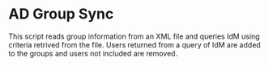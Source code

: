 # AD Group Sync
This script reads group information from an XML file and queries IdM using criteria retrived from the file. Users returned from a query of IdM are added to the groups and users not included are removed. 

